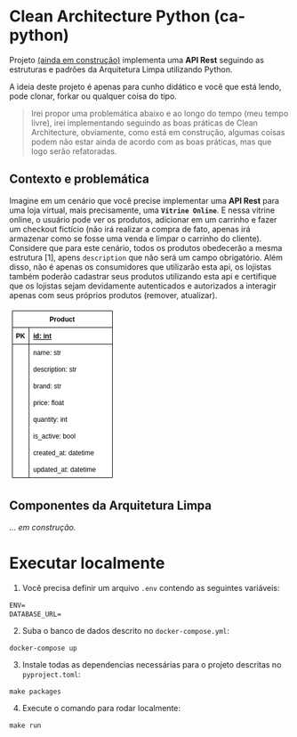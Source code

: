 # Clean Architecture Python (ca-python)

Projeto <u>(ainda em construção)</u> implementa uma <b>API Rest</b> seguindo as estruturas e padrões da Arquitetura Limpa utilizando Python.

A ideia deste projeto é apenas para cunho didático e você que está lendo, pode clonar, forkar ou qualquer coisa do tipo.

> Irei propor uma problemática abaixo e ao longo do tempo (meu tempo livre), irei implementando seguindo as boas práticas de Clean Architecture, obviamente, como está em construção, algumas coisas podem não estar ainda de acordo com as boas práticas, mas que logo serão refatoradas.


## Contexto e problemática

Imagine em um cenário que você precise implementar uma <b>API Rest</b> para uma loja virtual, mais precisamente, uma <b>`Vitrine Online`</b>. E nessa vitrine online, o usuário pode ver os produtos, adicionar em um carrinho e fazer um checkout fictício (não irá realizar a compra de fato, apenas irá armazenar como se fosse uma venda e limpar o carrinho do cliente). Considere que para este cenário, todos os produtos obedecerão a mesma estrutura [1], apens `description` que não será um campo obrigatório. Além disso, não é apenas os consumidores que utilizarão esta api, os lojistas  também poderão cadastrar seus produtos utilizando esta api e certifique que os lojistas sejam devidamente autenticados e autorizados a interagir apenas com seus próprios produtos (remover, atualizar).

![products](docs/products.png)

## Componentes da Arquitetura Limpa

<i>... em construção.</i>

# Executar localmente

1. Você precisa definir um arquivo `.env` contendo as seguintes variáveis:
```
ENV=
DATABASE_URL=
```
2. Suba o banco de dados descrito no `docker-compose.yml`:
```
docker-compose up
```
3. Instale todas as dependencias necessárias para o projeto descritas no `pyproject.toml`:
```
make packages
```
4. Execute o comando para rodar localmente:
```
make run
```
